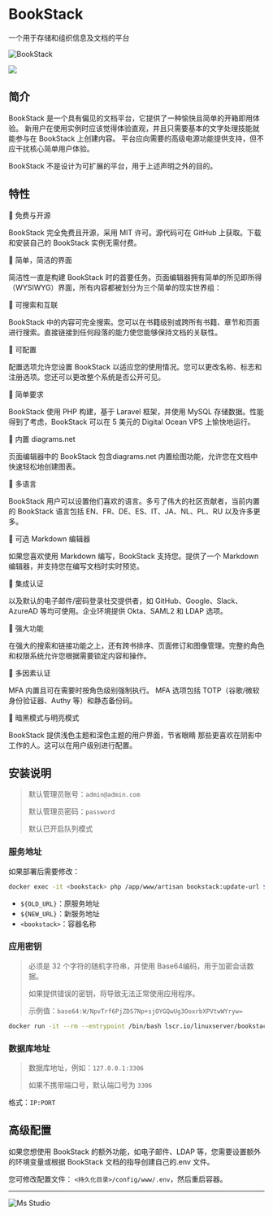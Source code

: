 # BookStack

一个用于存储和组织信息及文档的平台

![BookStack](https://file.lifebus.top/imgs/bookstack_cover.png)

![](https://img.shields.io/badge/%E6%96%B0%E7%96%86%E8%90%8C%E6%A3%AE%E8%BD%AF%E4%BB%B6%E5%BC%80%E5%8F%91%E5%B7%A5%E4%BD%9C%E5%AE%A4-%E6%8F%90%E4%BE%9B%E6%8A%80%E6%9C%AF%E6%94%AF%E6%8C%81-blue)

## 简介

BookStack 是一个具有偏见的文档平台，它提供了一种愉快且简单的开箱即用体验。
新用户在使用实例时应该觉得体验直观，并且只需要基本的文字处理技能就能参与在 BookStack 上创建内容。
平台应向需要的高级电源功能提供支持，但不应干扰核心简单用户体验。

BookStack 不是设计为可扩展的平台，用于上述声明之外的目的。

## 特性

🚀 免费与开源

BookStack 完全免费且开源，采用 MIT 许可。源代码可在 GitHub 上获取。下载和安装自己的 BookStack 实例无需付费。

🚀 简单，简洁的界面

简洁性一直是构建 BookStack 时的首要任务。页面编辑器拥有简单的所见即所得（WYSIWYG）界面，所有内容都被划分为三个简单的现实世界组：

🚀 可搜索和互联

BookStack 中的内容可完全搜索。您可以在书籍级别或跨所有书籍、章节和页面进行搜索。直接链接到任何段落的能力使您能够保持文档的关联性。

🚀 可配置

配置选项允许您设置 BookStack 以适应您的使用情况。您可以更改名称、标志和注册选项。您还可以更改整个系统是否公开可见。

🚀 简单要求

BookStack 使用 PHP 构建，基于 Laravel 框架，并使用 MySQL 存储数据。性能得到了考虑，BookStack 可以在 5 美元的 Digital Ocean
VPS 上愉快地运行。

🚀 内置 diagrams.net

页面编辑器中的 BookStack 包含diagrams.net 内置绘图功能，允许您在文档中快速轻松地创建图表。

🚀 多语言

BookStack 用户可以设置他们喜欢的语言。多亏了伟大的社区贡献者，当前内置的 BookStack 语言包括 EN、FR、DE、ES、IT、JA、NL、PL、RU
以及许多更多。

🚀 可选 Markdown 编辑器

如果您喜欢使用 Markdown 编写，BookStack 支持您。提供了一个 Markdown 编辑器，并支持您在编写文档时实时预览。

🚀 集成认证

以及默认的电子邮件/密码登录社交提供者，如 GitHub、Google、Slack、AzureAD 等均可使用。企业环境提供 Okta、SAML2 和 LDAP 选项。

🚀 强大功能

在强大的搜索和链接功能之上，还有跨书排序、页面修订和图像管理。完整的角色和权限系统允许您根据需要锁定内容和操作。

🚀 多因素认证

MFA 内置且可在需要时按角色级别强制执行。 MFA 选项包括 TOTP（谷歌/微软身份验证器、Authy 等）和静态备份码。

🚀 暗黑模式与明亮模式

BookStack 提供浅色主题和深色主题的用户界面，节省眼睛 那些更喜欢在阴影中工作的人。这可以在用户级别进行配置。

## 安装说明

> 默认管理员账号：`admin@admin.com`
>
> 默认管理员密码：`password`
>
> 默认已开启队列模式

### 服务地址

如果部署后需要修改：

```bash
docker exec -it <bookstack> php /app/www/artisan bookstack:update-url ${OLD_URL} ${NEW_URL}
```

+ `${OLD_URL}`：原服务地址
+ `${NEW_URL}`：新服务地址
+ `<bookstack>`：容器名称

### 应用密钥

> 必须是 32 个字符的随机字符串，并使用 Base64编码，用于加密会话数据。
>
> 如果提供错误的密钥，将导致无法正常使用应用程序。
>
> 示例值：`base64:W/NpvTrf6PjZDS7Np+sjOYGQwUg3OoxrbXPVtwWYryw=`

```sh
docker run -it --rm --entrypoint /bin/bash lscr.io/linuxserver/bookstack:latest appkey
```

### 数据库地址

> 数据库地址，例如：`127.0.0.1:3306`
>
> 如果不携带端口号，默认端口号为 `3306`


格式：`IP:PORT`

## 高级配置

如果您想使用 BookStack 的额外功能，如电子邮件、LDAP 等，您需要设置额外的环境变量或根据 BookStack 文档的指导创建自己的.env
文件。

您可修改配置文件： `<持久化目录>/config/www/.env`，然后重启容器。

---

![Ms Studio](https://file.lifebus.top/imgs/ms_blank_001.png)
